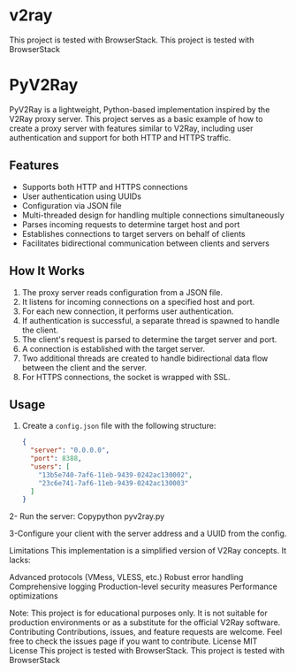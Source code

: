 # v2ray
This project is tested with BrowserStack.
This project is tested with BrowserStack

# PyV2Ray

PyV2Ray is a lightweight, Python-based implementation inspired by the V2Ray proxy server. This project serves as a basic example of how to create a proxy server with features similar to V2Ray, including user authentication and support for both HTTP and HTTPS traffic.

## Features

- Supports both HTTP and HTTPS connections
- User authentication using UUIDs
- Configuration via JSON file
- Multi-threaded design for handling multiple connections simultaneously
- Parses incoming requests to determine target host and port
- Establishes connections to target servers on behalf of clients
- Facilitates bidirectional communication between clients and servers

## How It Works

1. The proxy server reads configuration from a JSON file.
2. It listens for incoming connections on a specified host and port.
3. For each new connection, it performs user authentication.
4. If authentication is successful, a separate thread is spawned to handle the client.
5. The client's request is parsed to determine the target server and port.
6. A connection is established with the target server.
7. Two additional threads are created to handle bidirectional data flow between the client and the server.
8. For HTTPS connections, the socket is wrapped with SSL.

## Usage

1. Create a `config.json` file with the following structure:
   ```json
   {
     "server": "0.0.0.0",
     "port": 8388,
     "users": [
       "13b5e740-7af6-11eb-9439-0242ac130002",
       "23c6e741-7af6-11eb-9439-0242ac130003"
     ]
   }
 2-  Run the server:
Copypython pyv2ray.py

3-Configure your client with the server address and a UUID from the config.

Limitations
This implementation is a simplified version of V2Ray concepts. It lacks:

Advanced protocols (VMess, VLESS, etc.)
Robust error handling
Comprehensive logging
Production-level security measures
Performance optimizations

Note: This project is for educational purposes only. It is not suitable for production environments or as a substitute for the official V2Ray software.
Contributing
Contributions, issues, and feature requests are welcome. Feel free to check the issues page if you want to contribute.
License
MIT License
This project is tested with BrowserStack.
This project is tested with BrowserStack
